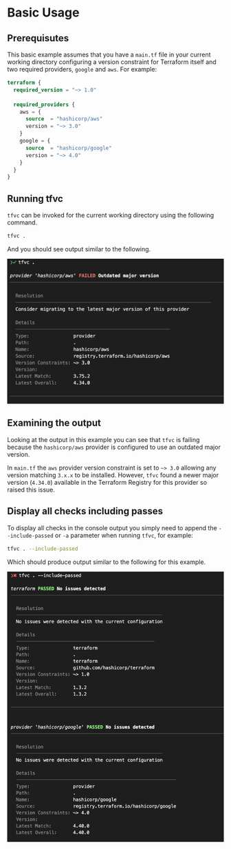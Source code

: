 # Basic Usage


## Prerequisutes

This basic example assumes that you have a `main.tf` file in your current working directory configuring a version constraint for
Terraform itself and two required providers, `google` and `aws`. For example:

``` terraform title="./main.tf"
terraform {
  required_version = "~> 1.0"

  required_providers {
    aws = {
      source  = "hashicorp/aws"
      version = "~> 3.0"
    }
    google = {
      source  = "hashicorp/google"
      version = "~> 4.0"
    }
  }
}
```

## Running tfvc

`tfvc` can be invoked for the current working directory using the following command.

``` bash
tfvc .
```

And you should see output similar to the following.

![basic-1](images/basic-1.png)

## Examining the output

Looking at the output in this example you can see that `tfvc` is failing because the `hashicorp/aws` provider is configured to use an outdated major version.

In `main.tf` the `aws` provider version constraint is set to `~> 3.0` allowing any version matching `3.x.x` to be installed. However, `tfvc` found a newer major version (`4.34.0`) available in the Terraform Registry for this provider so raised this issue.

## Display all checks including passes

To display all checks in the console output you simply need to append the `--include-passed` or `-a` parameter when running `tfvc`, for example:

``` bash
tfvc . --include-passed
```

Which should produce output similar to the following for this example.

![basic-2](images/basic-2.png)


